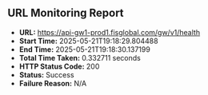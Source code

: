 ## URL Monitoring Report

- **URL:** https://api-gw1-prod1.fisglobal.com/gw/v1/health
- **Start Time:** 2025-05-21T19:18:29.804488
- **End Time:** 2025-05-21T19:18:30.137199
- **Total Time Taken:** 0.332711 seconds
- **HTTP Status Code:** 200
- **Status:** Success
- **Failure Reason:** N/A
